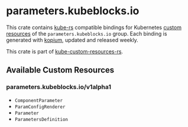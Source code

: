 <!--
SPDX-FileCopyrightText: The kube-custom-resources-rs Authors
SPDX-License-Identifier: 0BSD
 -->

# parameters.kubeblocks.io

This crate contains [kube-rs](https://kube.rs/) compatible bindings for Kubernetes [custom resources](https://kubernetes.io/docs/tasks/extend-kubernetes/custom-resources/custom-resource-definitions/) of the `parameters.kubeblocks.io` group. Each binding is generated with [kopium](https://github.com/kube-rs/kopium), updated and released weekly.

This crate is part of [kube-custom-resources-rs](https://github.com/metio/kube-custom-resources-rs).

## Available Custom Resources

### parameters.kubeblocks.io/v1alpha1
- `ComponentParameter`
- `ParamConfigRenderer`
- `Parameter`
- `ParametersDefinition`
